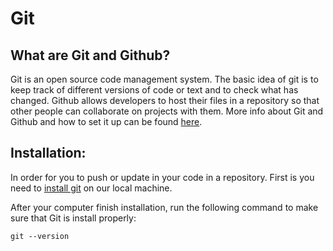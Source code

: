 # Git

## What are Git and Github?

Git is an open source code management system. The basic idea of git is to keep track of different versions of code or text and to check what has changed. Github allows developers to host their files in a repository so that other people can collaborate on projects with them. More info about Git and Github and how to set it up can be found [here](https://www.codecademy.com/articles/f1-u3-git-setup).

## Installation: 

In order for you to push or update in your code in a repository. First is you need to  [install git]("https://git-scm.com/downloads") on our local machine.

After your computer finish installation, run the following command to make sure that Git is install properly:

```
git --version
```